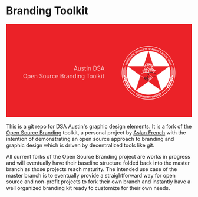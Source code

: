 # Branding Toolkit

![header](/templates/social-media/github/github.jpg)

This is a git repo for DSA Austin's graphic design elements. It is a fork of the [Open Source Branding](https://github.com/jcklpe/Open-Source-Branding) toolkit, a personal project by [Aslan French](https://jackalope.tech) with the intention of demonstrating an open source approach to branding and graphic design which is driven by decentralized tools like git. 

All current forks of the Open Source Branding project are works in progress and will eventually have their baseline structure folded back into the master branch as those projects reach maturity. The intended use case of the master branch is to eventually provide a straightforward way for open source and non-profit projects to fork their own branch and instantly have a well organized branding kit ready to customize for their own needs. 